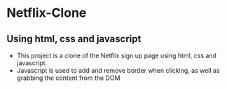 # Netflix-Clone
## Using html, css and javascript
- This project is a clone of the Netflix sign up page using html, css and javascript.
-  Javascript is used to add and remove border when clicking, as well as grabbing the content from the DOM

